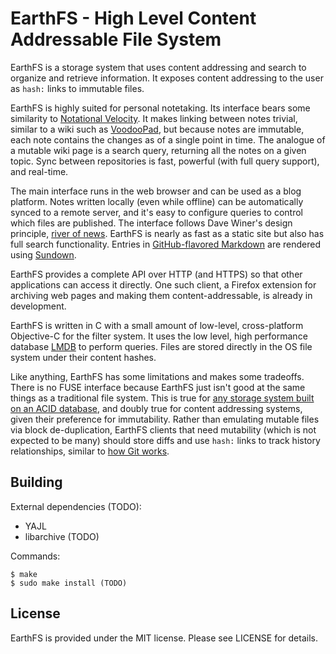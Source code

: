 EarthFS - High Level Content Addressable File System
====================================================

EarthFS is a storage system that uses content addressing and search to organize and retrieve information. It exposes content addressing to the user as `hash:` links to immutable files.

EarthFS is highly suited for personal notetaking. Its interface bears some similarity to [Notational Velocity](http://notational.net/). It makes linking between notes trivial, similar to a wiki such as [VoodooPad](TODO), but because notes are immutable, each note contains the changes as of a single point in time. The analogue of a mutable wiki page is a search query, returning all the notes on a given topic. Sync between repositories is fast, powerful (with full query support), and real-time.

The main interface runs in the web browser and can be used as a blog platform. Notes written locally (even while offline) can be automatically synced to a remote server, and it's easy to configure queries to control which files are published. The interface follows Dave Winer's design principle, [river of news](TODO). EarthFS is nearly as fast as a static site but also has full search functionality. Entries in [GitHub-flavored Markdown](TODO) are rendered using [Sundown](TODO).

EarthFS provides a complete API over HTTP (and HTTPS) so that other applications can access it directly. One such client, a Firefox extension for archiving web pages and making them content-addressable, is already in development.

EarthFS is written in C with a small amount of low-level, cross-platform Objective-C for the filter system. It uses the low level, high performance database [LMDB](http://symas.com/mdb/) to perform queries. Files are stored directly in the OS file system under their content hashes.

Like anything, EarthFS has some limitations and makes some tradeoffs. There is no FUSE interface because EarthFS just isn't good at the same things as a traditional file system. This is true for [any storage system built on an ACID database](TODO), and doubly true for content addressing systems, given their preference for immutability. Rather than emulating mutable files via block de-duplication, EarthFS clients that need mutability (which is not expected to be many) should store diffs and use `hash:` links to track history relationships, similar to [how Git works](TODO).

Building
--------

External dependencies (TODO):

- YAJL
- libarchive (TODO)

Commands:

```
$ make
$ sudo make install (TODO)
```

License
-------

EarthFS is provided under the MIT license. Please see LICENSE for details.

